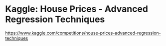 # Kaggle: House Prices - Advanced Regression Techniques

https://www.kaggle.com/competitions/house-prices-advanced-regression-techniques
